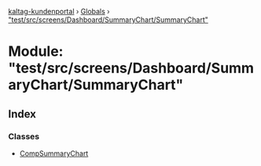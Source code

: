 [kaltag-kundenportal](../README.md) › [Globals](../globals.md) › ["test/src/screens/Dashboard/SummaryChart/SummaryChart"](_test_src_screens_dashboard_summarychart_summarychart_.md)

# Module: "test/src/screens/Dashboard/SummaryChart/SummaryChart"

## Index

### Classes

* [CompSummaryChart](../classes/_test_src_screens_dashboard_summarychart_summarychart_.compsummarychart.md)
